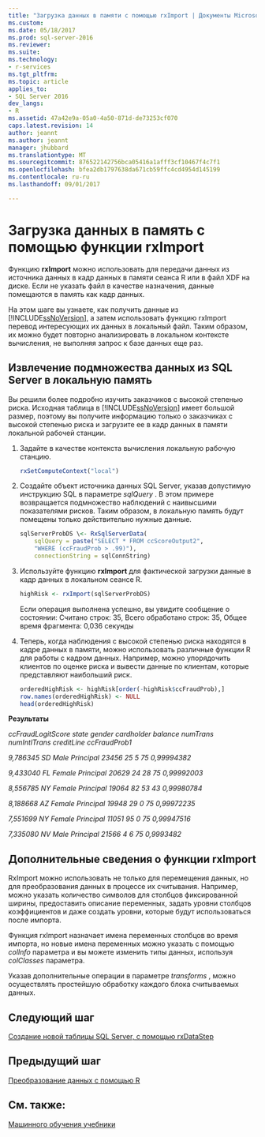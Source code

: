 ```yaml
---
title: "Загрузка данных в памяти с помощью rxImport | Документы Microsoft"
ms.custom: 
ms.date: 05/18/2017
ms.prod: sql-server-2016
ms.reviewer: 
ms.suite: 
ms.technology:
- r-services
ms.tgt_pltfrm: 
ms.topic: article
applies_to:
- SQL Server 2016
dev_langs:
- R
ms.assetid: 47a42e9a-05a0-4a50-871d-de73253cf070
caps.latest.revision: 14
author: jeannt
ms.author: jeannt
manager: jhubbard
ms.translationtype: MT
ms.sourcegitcommit: 876522142756bca05416a1afff3cf10467f4c7f1
ms.openlocfilehash: bfea2db1797638da671cb59ffc4cd4954d145199
ms.contentlocale: ru-ru
ms.lasthandoff: 09/01/2017

---
```

# <a name="load-data-into-memory-using-rximport"></a>Загрузка данных в память с помощью функции rxImport

Функцию **rxImport** можно использовать для передачи данных из источника данных в кадр данных в памяти сеанса R или в файл XDF на диске. Если не указать файл в качестве назначения, данные помещаются в память как кадр данных.

На этом шаге вы узнаете, как получить данные из [!INCLUDE[ssNoVersion](../../includes/ssnoversion-md.md)], а затем использовать функцию rxImport перевод интересующих их данных в локальный файл. Таким образом, их можно будет повторно анализировать в локальном контексте вычисления, не выполняя запрос к базе данных еще раз.

## <a name="extract-a-subset-of-data-from-sql-server-to-local-memory"></a>Извлечение подмножества данных из SQL Server в локальную память

Вы решили более подробно изучить заказчиков с высокой степенью риска. Исходная таблица в [!INCLUDE[ssNoVersion](../../includes/ssnoversion-md.md)] имеет большой размер, поэтому вы получите информацию только о заказчиках с высокой степенью риска и загрузите ее в кадр данных в памяти локальной рабочей станции.

1. Задайте в качестве контекста вычисления локальную рабочую станцию.

    ```R
    rxSetComputeContext("local")
    ```

2. Создайте объект источника данных SQL Server, указав допустимую инструкцию SQL в параметре *sqlQuery* . В этом примере возвращается подмножество наблюдений с наивысшими показателями рисков. Таким образом, в локальную память будут помещены только действительно нужные данные.

    ```R
    sqlServerProbDS \<- RxSqlServerData(
        sqlQuery = paste("SELECT * FROM ccScoreOutput2",
        "WHERE (ccFraudProb > .99)"),
        connectionString = sqlConnString)
    ```

3. Используйте функцию **rxImport** для фактической загрузки данные в кадр данных в локальном сеансе R.

    ```R
    highRisk <- rxImport(sqlServerProbDS)
    ```

    Если операция выполнена успешно, вы увидите сообщение о состоянии: Считано строк: 35, Всего обработано строк: 35, Общее время фрагмента: 0,036 секунды

4. Теперь, когда наблюдения с высокой степенью риска находятся в кадре данных в памяти, можно использовать различные функции R для работы с кадром данных. Например, можно упорядочить клиентов по оценке риска и вывести данные по клиентам, которые представляют наибольший риск.

    ```R
    orderedHighRisk <- highRisk[order(-highRisk$ccFraudProb),]
    row.names(orderedHighRisk) <- NULL
    head(orderedHighRisk)
    ```

**Результаты**

*ccFraudLogitScore   state gender cardholder balance numTrans numIntlTrans creditLine ccFraudProb1*

*9,786345    SD   Male  Principal   23456       25            5 75   0,99994382*

*9,433040    FL Female  Principal   20629       24           28 75   0,99992003*

*8,556785    NY Female  Principal   19064       82           53 43   0,99980784*

*8,188668    AZ Female  Principal   19948       29            0 75   0,99972235*

*7,551699    NY Female  Principal   11051       95            0 75   0,99947516*

*7,335080    NV   Male  Principal   21566        4            6  75   0,9993482*

## <a name="more-about-rximport"></a>Дополнительные сведения о функции rxImport

RxImport можно использовать не только для перемещения данных, но для преобразования данных в процессе их считывания. Например, можно указать количество символов для столбцов фиксированной ширины, предоставить описание переменных, задать уровни столбцов коэффициентов и даже создать уровни, которые будут использоваться после импорта.

Функция rxImport назначает имена переменных столбцов во время импорта, но новые имена переменных можно указать с помощью *colInfo* параметра и вы можете изменить типы данных, используя *colClasses* параметра.

Указав дополнительные операции в параметре *transforms* , можно осуществлять простейшую обработку каждого блока считываемых данных.

## <a name="next-step"></a>Следующий шаг

[Создание новой таблицы SQL Server, с помощью rxDataStep](../../advanced-analytics/tutorials/deepdive-create-new-sql-server-table-using-rxdatastep.md)

## <a name="previous-step"></a>Предыдущий шаг

[Преобразование данных с помощью R](../../advanced-analytics/tutorials/deepdive-transform-data-using-r.md)

## <a name="see-also"></a>См. также:

[Машинного обучения учебники](../../advanced-analytics/tutorials/machine-learning-services-tutorials.md)


